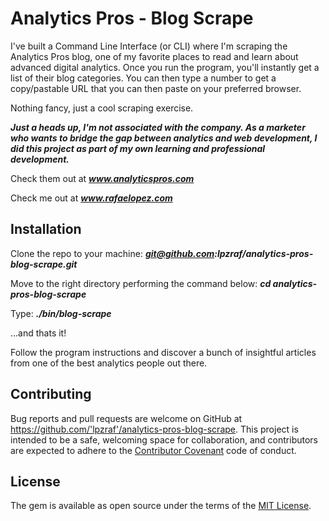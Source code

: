 # Analytics Pros - Blog Scrape

I've built a Command Line Interface (or CLI) where I'm scraping the Analytics Pros blog, one of my favorite places to read and learn about advanced digital analytics. Once you run the program, you'll instantly get a list of their blog categories. You can then type a number to get a copy/pastable URL that you can then paste on your preferred browser. 

Nothing fancy, just a cool scraping exercise.

***Just a heads  up, I'm not associated with the company. As a marketer who wants to bridge the gap between analytics and web development, I did this project as part of my own learning and professional development.***

Check them out at ***www.analyticspros.com*** 

Check me out at ***www.rafaelopez.com***

## Installation

Clone the repo to your machine:
***git@github.com:lpzraf/analytics-pros-blog-scrape.git***

Move to the right directory performing the command below:
***cd analytics-pros-blog-scrape***

Type:
***./bin/blog-scrape***

...and thats it! 

Follow the program instructions and discover a bunch of insightful articles from one of the best analytics people out there. 


## Contributing

Bug reports and pull requests are welcome on GitHub at https://github.com/'lpzraf'/analytics-pros-blog-scrape. This project is intended to be a safe, welcoming space for collaboration, and contributors are expected to adhere to the [Contributor Covenant](http://contributor-covenant.org) code of conduct.

## License

The gem is available as open source under the terms of the [MIT License](https://opensource.org/licenses/MIT).


